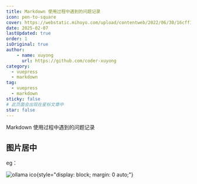 ```yaml
---
title: Markdown 使用过程中遇到的问题记录
icon: pen-to-square
cover: https://webstatic.mihoyo.com/upload/contentweb/2022/06/30/16cff1c00f651f98427fc3fbab7fc855_1013342926215826750.png
date: 2025-02-07
lastUpdated: true
order: 1
isOriginal: true
author: 
    - name: xuyong
      url: https://github.com/coder-xuyong
category:
  - vuepress
  - markdown
tag:
  - vuepress
  - markdown
sticky: false
# 此页面会出现在星标文章中
star: false
---
```


Markdown 使用过程中遇到的问题记录

<!-- more -->

## 图片居中

eg：

![ollama ico](https://ollama.com/public/ollama.png){style="display: block; margin: 0 auto;"}

